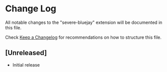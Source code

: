 # Change Log
All notable changes to the "severe-bluejay" extension will be documented in this file.

Check [Keep a Changelog](http://keepachangelog.com/) for recommendations on how to structure this file.

## [Unreleased]
- Initial release
